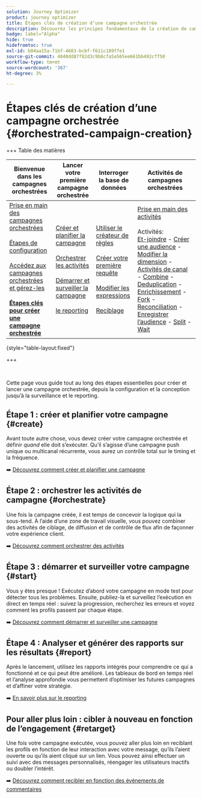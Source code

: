 ```yaml
---
solution: Journey Optimizer
product: journey optimizer
title: Étapes clés de création d’une campagne orchestrée
description: Découvrez les principes fondamentaux de la création de campagnes orchestrées avec Adobe Journey Optimizer
badge: label="Alpha"
hide: true
hidefromtoc: true
exl-id: b04aa15a-71bf-4683-bcbf-f611c189ffe1
source-git-commit: 4840dd87f82d3c9b8cfa5a565ee661bb492cff50
workflow-type: tm+mt
source-wordcount: '367'
ht-degree: 3%

---
```



# Étapes clés de création d’une campagne orchestrée {#orchestrated-campaign-creation}

+++ Table des matières

| Bienvenue dans les campagnes orchestrées | Lancer votre première campagne orchestrée | Interroger la base de données | Activités de campagnes orchestrées |
|---|---|---|---|
| [Prise en main des campagnes orchestrées](gs-orchestrated-campaigns.md)<br/><br/>[Étapes de configuration](configuration-steps.md)<br/><br/>[Accédez aux campagnes orchestrées et gérez-les](access-manage-orchestrated-campaigns.md)<br/><br/><b>[Étapes clés pour créer une campagne orchestrée](gs-campaign-creation.md)</b> | [Créer et planifier la campagne](create-orchestrated-campaign.md)<br/><br/>[Orchestrer les activités](orchestrate-activities.md)<br/><br/>[Démarrer et surveiller la campagne](start-monitor-campaigns.md)<br/><br/>[le reporting](reporting-campaigns.md) | [Utiliser le créateur de règles](orchestrated-rule-builder.md)<br/><br/>[Créer votre première requête](build-query.md)<br/><br/>[Modifier les expressions](edit-expressions.md)<br/><br/>[Reciblage](retarget.md) | [Prise en main des activités](activities/about-activities.md)<br/><br/>Activités:<br/>[Et-joindre](activities/and-join.md) - [Créer une audience](activities/build-audience.md) - [Modifier la dimension](activities/change-dimension.md) - [Activités de canal](activities/channels.md) - [Combine](activities/combine.md) - [Deduplication](activities/deduplication.md) - [Enrichissement](activities/enrichment.md) - [Fork](activities/fork.md) - [Reconciliation](activities/reconciliation.md) - [Enregistrer l’audience](activities/save-audience.md) - [Split](activities/split.md) - [Wait](activities/wait.md) |

{style="table-layout:fixed"}

+++

<br/>

Cette page vous guide tout au long des étapes essentielles pour créer et lancer une campagne orchestrée, depuis la configuration et la conception jusqu’à la surveillance et le reporting.

<!--
<table style="table-layout:fixed"><tr style="border: 0; text-align: center;" >
<td><a href="#create"><img alt="Create & schedule your campaign" src="../../channels/assets/do-not-localize/email.png"></a><br/><a href="#create"><strong>Create & schedule your campaign</strong></a></td>
<td><a href="#orchestrate"><img alt="Orchestrate campaign activities" src="../../channels/assets/do-not-localize/sms.png"></a><br/><a href="#orchestrate"><strong>Orchestrate campaign activities</strong></a></td>
<td><a href="#start"><img alt="Start & monitor your campaign" src="../../channels/assets/do-not-localize/push.png"></a><a href="#start"><strong>Start & monitor your campaign</strong></a></td>
<td><a href="#report"><img alt="Analyze & report on results" src="../../channels/assets/do-not-localize/push.png"></a><a href="#report"><strong>Analyze & report on results</strong></a></td>
</tr></table>-->



## Étape 1 : créer et planifier votre campagne {#create}

Avant toute autre chose, vous devez créer votre campagne orchestrée et définir *quand* elle doit s’exécuter. Qu’il s’agisse d’une campagne push unique ou multicanal récurrente, vous aurez un contrôle total sur le timing et la fréquence.

➡️ [Découvrez comment créer et planifier une campagne](../orchestrated/create-orchestrated-campaign.md)

## Étape 2 : orchestrer les activités de campagne {#orchestrate}

Une fois la campagne créée, il est temps de concevoir la logique qui la sous-tend. À l’aide d’une zone de travail visuelle, vous pouvez combiner des activités de ciblage, de diffusion et de contrôle de flux afin de façonner votre expérience client.

➡️ [Découvrez comment orchestrer des activités](../orchestrated/orchestrate-activities.md)

## Étape 3 : démarrer et surveiller votre campagne {#start}

Vous y êtes presque ! Exécutez d’abord votre campagne en mode test pour détecter tous les problèmes. Ensuite, publiez-la et surveillez l’exécution en direct en temps réel : suivez la progression, recherchez les erreurs et voyez comment les profils passent par chaque étape.

➡️ [Découvrez comment démarrer et surveiller une campagne](../orchestrated/start-monitor-campaigns.md)

## Étape 4 : Analyser et générer des rapports sur les résultats {#report}

Après le lancement, utilisez les rapports intégrés pour comprendre ce qui a fonctionné et ce qui peut être amélioré. Les tableaux de bord en temps réel et l’analyse approfondie vous permettent d’optimiser les futures campagnes et d’affiner votre stratégie.

➡️ [En savoir plus sur le reporting](../orchestrated/reporting-campaigns.md)

## Pour aller plus loin : cibler à nouveau en fonction de l’engagement {#retarget}

Une fois votre campagne exécutée, vous pouvez aller plus loin en reciblant les profils en fonction de leur interaction avec votre message, qu’ils l’aient ouverte ou qu’ils aient cliqué sur un lien. Vous pouvez ainsi effectuer un suivi avec des messages personnalisés, réengager les utilisateurs inactifs ou doubler l’intérêt.

➡️ [Découvrez comment recibler en fonction des événements de commentaires](../orchestrated/retarget.md)
